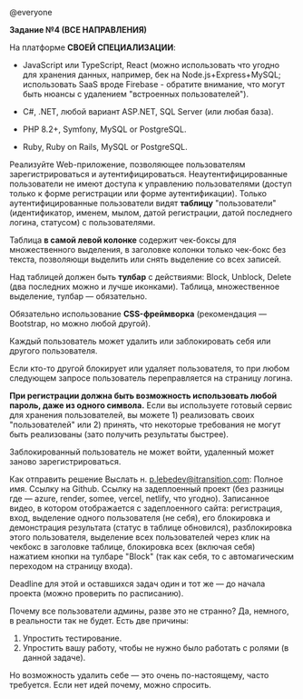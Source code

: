 @everyone 

**Задание №4 (ВСЕ НАПРАВЛЕНИЯ)**

На платформе **СВОЕЙ СПЕЦИАЛИЗАЦИИ**:

* JavaScript или TypeScript, React (можно использовать что угодно для хранения данных, например, бек на Node.js+Express+MySQL; использовать SaaS вроде Firebase - обратите внимание, что могут быть нюансы с удалением "встроенных пользователей").

* C#, .NET, любой вариант ASP.NET, SQL Server (или любая база).

* PHP 8.2+, Symfony, MySQL or PostgreSQL.

* Ruby, Ruby on Rails, MySQL or PostgreSQL.

Реализуйте Web-приложение, позволяющее пользователям зарегистрироваться и аутентифицироваться. Неаутентифицированные пользователи не имеют доступа к управлению пользователями (доступ только к форме регистрации или форме аутентификации).
Только аутентифицированные пользователи видят **таблицу** "пользователи" (идентификатор, именем, мылом, датой регистрации, датой последнего логина, статусом) с пользователями.

Таблица **в самой левой колонке** содержит чек-боксы для множественного выделения, в заголовке колонки только чек-бокс без текста, позволяющи выделить или снять выделение со всех записей. 

Над таблицей должен быть **тулбар** с действиями: Block, Unblock, Delete (два последних можно и лучше иконками). Таблица, множественное выделение, тулбар — обязательно. 

Обязательно использование **CSS-фреймворка** (рекомендация — Bootstrap, но можно любой другой).

Каждый пользователь может удалить или заблокировать себя или другого пользователя.  

Если кто-то другой блокирует или удаляет пользователя, то при любом следующем запросе пользователь переправляется на страницу логина.

**При регистрации должна быть возможность использовать любой пароль, даже из одного символа.** Если вы используете готовый сервис для хранения пользователей, вы можете 1) реализовать своих "пользователей" или 2) принять, что некоторые требования не могут быть реализованы (зато получить результаты быстрее).

Заблокированный пользователь не может войти, удаленный может заново зарегистрироваться.

Как отправить решение
Выслать н. p.lebedev@itransition.com:
Полное имя.
Cсылку на Github.
Cсылку на задеплоенный проект (без разницы где — azure, render, somee, vercel, netlify, что угодно).
Записанное видео, в котором отображается с задеплоенного сайта: регистрация, вход, выделение одного пользователя (не себя), его блокировка и демонстрация результата (статус в таблице обновился), разблокировка этого пользователя, выделение всех пользователей через клик на чекбокс в заголовке таблице, блокировка всех (включая себя) нажатием кнопки на тулбаре "Block" (так как себя, то с автомагическим переходом на страницу входа).

Deadline для этой и оставшихся задач один и тот же — до начала проекта (можно проверить по расписанию).

Почему все пользователи админы, разве это не странно? Да, немного, в реальности так не будет. Есть две причины:
1) Упростить тестирование.
2) Упростить вашу работу, чтобы не нужно было работать с ролями (в данной задаче).

Но возможность удалить себе — это очень по-настоящему, часто требуется. Если нет идей почему, можно спросить.


